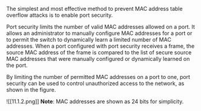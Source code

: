 The simplest and most effective method to prevent MAC address table overflow attacks is to enable port security.

Port security limits the number of valid MAC addresses allowed on a port. It allows an administrator to manually configure MAC addresses for a port or to permit the switch to dynamically learn a limited number of MAC addresses. When a port configured with port security receives a frame, the source MAC address of the frame is compared to the list of secure source MAC addresses that were manually configured or dynamically learned on the port.

By limiting the number of permitted MAC addresses on a port to one, port security can be used to control unauthorized access to the network, as shown in the figure.

![[11.1.2.png]]
**Note**: MAC addresses are shown as 24 bits for simplicity.
